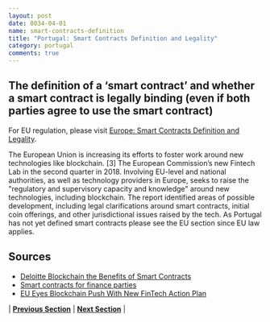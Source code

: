 ```yaml
---
layout: post
date: 0034-04-01
name: smart-contracts-definition
title: "Portugal: Smart Contracts Definition and Legality"
category: portugal
comments: true
---
```


## The definition of a ‘smart contract’ and whether a smart contract is legally binding (even if both parties agree to use the smart contract)

For EU regulation, please visit [Europe: Smart Contracts Definition and Legality](https://neo-project.github.io/global-blockchain-compliance-hub//europe/europe-smart-contracts.html). 

The European Union is increasing its efforts to foster work around new technologies like blockchain. [3] The European Commission’s new Fintech Lab in the second quarter in 2018. Involving EU-level and national authorities, as well as technology providers in Europe, seeks to raise the "regulatory and supervisory capacity and knowledge" around new technologies, including blockchain.
The report identified areas of possible development, including legal clarifications around smart contracts, initial coin offerings, and other jurisdictional issues raised by the tech.
As Portugal has not yet defined smart contracts please see the EU section since EU law applies.

## Sources

- [Deloitte Blockchain the Benefits of Smart Contracts](https://www2.deloitte.com/nl/nl/pages/financial-services/articles/3-blockchain-the-benefits-of-smart-contracts.html)
- [Smart contracts for finance parties](http://www.allenovery.com/publications/en-gb/lrrfs/cross-border/Pages/Smart-contracts-for-finance-parties.aspx) 
- [EU Eyes Blockchain Push With New FinTech Action Plan](https://www.coindesk.com/eu-eyes-blockchain-push-with-new-fintech-action-plan/)

| **[Previous Section]( https://neo-project.github.io/global-blockchain-compliance-hub//portugal/portugal-final-liability.html)** | **[Next Section]( https://neo-project.github.io/global-blockchain-compliance-hub//portugal/portugal-dispute-resolution.html)** |
